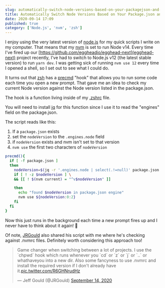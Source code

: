 ```yaml
---
slug: automatically-switch-node-versions-based-on-your-packagejson-and-precmd-in-zsh
title: Automatically Switch Node Versions Based on Your Package.json and Precmd in ZSH
date: 2020-09-14 17:09
published: true
category: ['Node.js', 'nvm', 'zsh']
---
```


I enjoy using the very latest version of [node.js](https://nodejs.org/) for my quick scripts I write on my computer. That means that my [nvm](https://github.com/nvm-sh/nvm) is set to run Node v14. Every time I've fired up our [https://github.com/eggheadio/egghead-next](egghead-next) project recently, I've had to switch to Node.js v12 (the latest stable version) to run `yarn dev`. I was getting sick of running `nvm use 12` every time I opened a shell, so I set out to see what I could do.

It turns out that [zsh](https://www.zsh.org/) has a [precmd](http://zsh.sourceforge.net/Doc/Release/Functions.html) "hook" that allows you to run some code each time you open a new prompt. That gave me an idea to check my current Node version against the Node version listed in the package.json.

The hook is a function living inside of my [.zshrc](https://superuser.com/questions/886132/where-is-the-zshrc-file-on-mac) file.

You will need to install [jq](https://stedolan.github.io/jq/) for this function since I use it to read the "engines" field on the package.json.

The script reads like this:

1. If a `package.json` exists
2. set the `nodeVersion` to the `.engines.node` field
3. if `nodeVersion` exists and nvm isn't set to that version
4. `nvm use` the first two characters of `nodeVersion`

```bash
precmd(){
  if [ -f package.json ]
  then
    nodeVersion=$(jq -r '.engines.node | select(.!=null)' package.json )
    if [ ! -z $nodeVersion ] \
    && [[ ! $(nvm current) = "^v$nodeVersion" ]]

    then
      echo "found $nodeVersion in package.json engine"
      nvm use ${nodeVersion:0:2}
    fi
  fi
}
```

Now this just runs in the background each time a new prompt fires up and I never have to think about it again! 🎉

Of note, [JRGould](https://twitter.com/jrgould?lang=en) also shared his script with me where he's checking against .nvmrc files. Definitely worth considering this approach too!

<blockquote class="twitter-tweet" data-conversation="none"><p lang="en" dir="ltr">Game changer when switching between a lot of projects. I use the `chpwd` hook which runs whenever you `cd` or `z` or `j` or `..` or whathaveyou into a new dir. Also some fancyness to use .nvmrc and install the required version if I don&#39;t already have it.<a href="https://t.co/R6GHNrudHz">pic.twitter.com/R6GHNrudHz</a></p>&mdash; Jeff Gould (@JRGould) <a href="https://twitter.com/JRGould/status/1305623596430061568?ref_src=twsrc%5Etfw">September 14, 2020</a></blockquote> <script async src="https://platform.twitter.com/widgets.js" charset="utf-8"></script>
